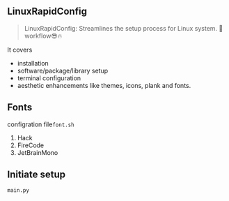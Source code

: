 ## LinuxRapidConfig
> LinuxRapidConfig: Streamlines the setup process for Linux system.
> 🚀 workflow😎🔥

It covers 
- installation
- software/package/library setup
- terminal configuration
- aesthetic enhancements like themes, icons, plank and fonts.

## Fonts
configration file`font.sh`
1. Hack
2. FireCode
3. JetBrainMono

## Initiate setup
```python
main.py
```